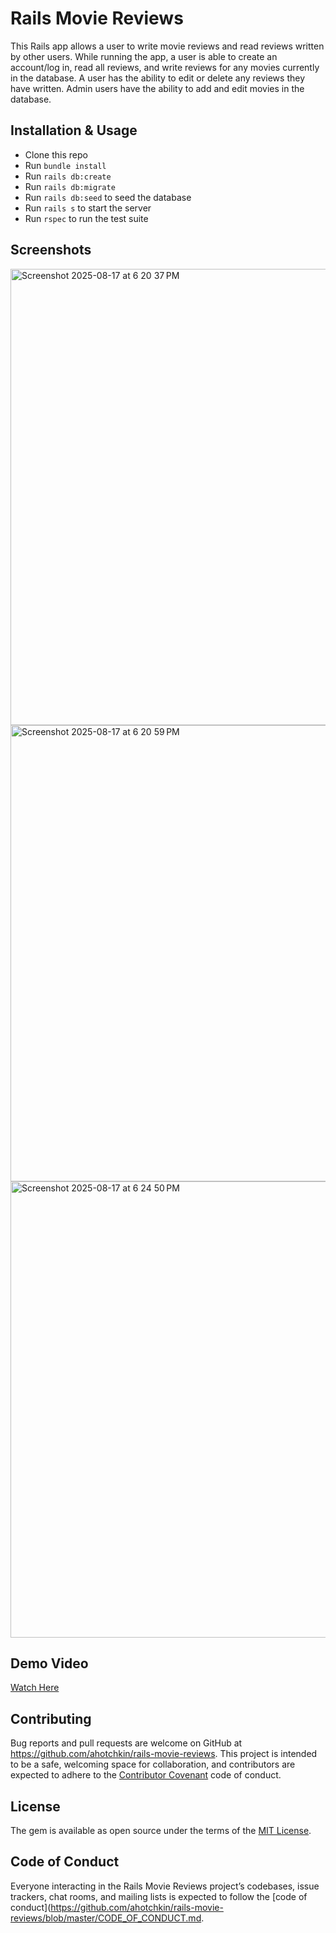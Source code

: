 # Rails Movie Reviews

This Rails app allows a user to write movie reviews and read reviews written by other users. While running the app, a user is able to create an account/log in, read all reviews, and write reviews for any movies currently in the database. A user has the ability to edit or delete any reviews they have written. Admin users have the ability to add and edit movies in the database.

## Installation & Usage

- Clone this repo
- Run `bundle install`
- Run `rails db:create`
- Run `rails db:migrate`
- Run `rails db:seed` to seed the database
- Run `rails s` to start the server
- Run `rspec` to run the test suite

## Screenshots

<img width="1510" height="730" alt="Screenshot 2025-08-17 at 6 20 37 PM" src="https://github.com/user-attachments/assets/b7f77664-e2cc-496a-9b73-6a48bccd9c5f" />
<img width="1510" height="730" alt="Screenshot 2025-08-17 at 6 20 59 PM" src="https://github.com/user-attachments/assets/ff2cf2ce-4170-4fb9-9040-cfd67664dc45" />
<img width="1510" height="730" alt="Screenshot 2025-08-17 at 6 24 50 PM" src="https://github.com/user-attachments/assets/74bcbc60-049d-49c3-ba69-64474e96c97e" />


## Demo Video

[Watch Here](https://youtu.be/MDrBtXIstB0?si=XLoEGIUZGMkInZPC)

## Contributing

Bug reports and pull requests are welcome on GitHub at https://github.com/ahotchkin/rails-movie-reviews. This project is intended to be a safe, welcoming space for collaboration, and contributors are expected to adhere to the [Contributor Covenant](http://contributor-covenant.org) code of conduct.

## License

The gem is available as open source under the terms of the [MIT License](https://opensource.org/licenses/MIT).

## Code of Conduct

Everyone interacting in the Rails Movie Reviews project’s codebases, issue trackers, chat rooms, and mailing lists is expected to follow the [code of conduct](https://github.com/ahotchkin/rails-movie-reviews/blob/master/CODE_OF_CONDUCT.md.
